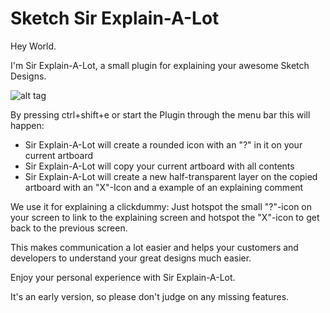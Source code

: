 # Sketch Sir Explain-A-Lot

Hey World.

I'm Sir Explain-A-Lot, a small plugin for explaining your awesome Sketch Designs.

![alt tag](https://dl.dropboxusercontent.com/u/44855183/m-way/For%20Sketch%20Sir%20Explain-A-Lot/animation.gi)

By pressing ctrl+shift+e or start the Plugin through the menu bar this will happen:

- Sir Explain-A-Lot will create a rounded icon with an "?" in it on your current artboard
- Sir Explain-A-Lot will copy your current artboard with all contents
- Sir Explain-A-Lot will create a new half-transparent layer on the copied artboard with an "X"-Icon and a example of an explaining comment


We use it for explaining a clickdummy:
Just hotspot the small "?"-icon on your screen to link to the explaining screen and hotspot the "X"-icon to get back to the previous screen.

This makes communication a lot easier and helps your customers and developers to understand your great designs much easier.


Enjoy your personal experience with Sir Explain-A-Lot.

It's an early version, so please don't judge on any missing features.
